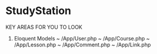 # StudyStation

KEY AREAS FOR YOU TO LOOK

  1. Eloquent Models
    ~ /App/User.php
    ~ /App/Course.php
    ~ /App/Lesson.php
    ~ /App/Comment.php
    ~ /App/Link.php
    
